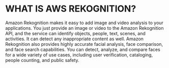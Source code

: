 # WHAT IS AWS REKOGNITION?

Amazon Rekognition makes it easy to add image and video analysis to your applications. You just provide an image or video to the Amazon Rekognition API,
and the service can identify objects, people, text, scenes, and activities. It can detect any inappropriate content as well. Amazon Rekognition also 
provides highly accurate facial analysis, face comparison, and face search capabilities. You can detect, analyze, and compare faces for a wide variety 
of use cases, including user verification, cataloging, people counting, and public safety.

